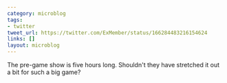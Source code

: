 ```yaml
---
category: microblog
tags:
- twitter
tweet_url: https://twitter.com/ExMember/status/166284483216154624
links: []
layout: microblog
---
```

The pre-game show is five hours long. Shouldn't they have stretched it out a bit for such a big game?
